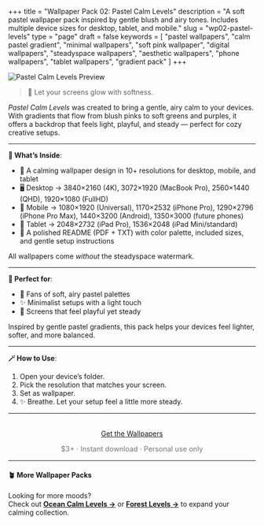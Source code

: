 +++
title = "Wallpaper Pack 02: Pastel Calm Levels"
description = "A soft pastel wallpaper pack inspired by gentle blush and airy tones. Includes multiple device sizes for desktop, tablet, and mobile."
slug = "wp02-pastel-levels"
type = "page"
draft = false
keywords = [
  "pastel wallpapers", "calm pastel gradient", "minimal wallpapers",
  "soft pink wallpaper", "digital wallpapers", "steadyspace wallpapers",
  "aesthetic wallpapers", "phone wallpapers", "tablet wallpapers", "gradient pack"
]
+++

![Pastel Calm Levels Preview](/images/wp02-pastel-levels/pastelcalmcover.png)

> 🌸 Let your screens glow with softness.

_Pastel Calm Levels_ was created to bring a gentle, airy calm to your devices. With gradients that flow from blush pinks to soft greens and purples, it offers a backdrop that feels light, playful, and steady — perfect for cozy creative setups.

---

<div class="highlight-box">

**📂 What’s Inside**:

- 🌸 A calming wallpaper design in 10+ resolutions for desktop, mobile, and tablet
- 🖥 Desktop → 3840×2160 (4K), 3072×1920 (MacBook Pro), 2560×1440 (QHD), 1920×1080 (FullHD)
- 📱 Mobile → 1080×1920 (Universal), 1170×2532 (iPhone Pro), 1290×2796 (iPhone Pro Max), 1440×3200 (Android), 1350×3000 (future phones)
- 📱 Tablet → 2048×2732 (iPad Pro), 1536×2048 (iPad Mini/standard)
- 📄 A polished README (PDF + TXT) with color palette, included sizes, and gentle setup instructions

All wallpapers come _without_ the steadyspace watermark.</div>

---
 
<div class="highlight-box">

**🩷 Perfect for**:

- 🌸 Fans of soft, airy pastel palettes
- ✨ Minimalist setups with a light touch
- 🎨 Screens that feel playful yet steady

Inspired by gentle pastel gradients, this pack helps your devices feel lighter, softer, and more balanced.</div>

---

<div class="highlight-box">

**🪄 How to Use**:

1. Open your device’s folder.
2. Pick the resolution that matches your screen.
3. Set as wallpaper.
4. ✨ Breathe. Let your setup feel a little more steady. </div>

---  

<div style="text-align: center; margin-top: 2rem;">
  <a class="gumroad-button" href="https://steadyspace.gumroad.com/l/wp02_pastellevels">Get the Wallpapers</a>
  <p style="font-size: 0.9rem; color: #777;">$3+ · Instant download · Personal use only</p>
</div>

---

#### 🪴 More Wallpaper Packs  
Looking for more moods?  
Check out [**Ocean Calm Levels →**](/wp04-ocean-calm-levels) or [**Forest Levels →**](/wp05-forest-levels) to expand your calming collection.  
